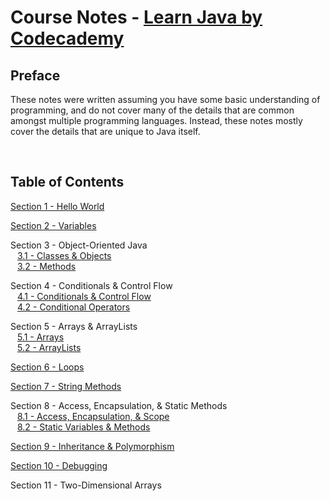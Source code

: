 # Course Notes - [Learn Java by Codecademy](https://www.codecademy.com/courses/learn-java/)

## Preface

These notes were written assuming you have some basic understanding of programming, and do not cover many of the details that are common amongst multiple programming languages. Instead, these notes mostly cover the details that are unique to Java itself.

<br>

## Table of Contents

[Section 1 - Hello World](https://github.com/mrjohnming/codecademy_learn-java/blob/main/01_hello-world.md)

[Section 2 - Variables](https://github.com/mrjohnming/codecademy_learn-java/blob/main/02_variables.md)

Section 3 - Object-Oriented Java
<br> &ensp; [3.1 - Classes & Objects](https://github.com/mrjohnming/codecademy_learn-java/blob/main/03.1_classes.md)
<br> &ensp; [3.2 - Methods](https://github.com/mrjohnming/codecademy_learn-java/blob/main/03.2_methods.md)

Section 4 - Conditionals & Control Flow
<br> &ensp; [4.1 - Conditionals & Control Flow](https://github.com/mrjohnming/codecademy_learn-java/blob/main/04.1_conditionals-1.md)
<br> &ensp; [4.2 - Conditional Operators](https://github.com/mrjohnming/codecademy_learn-java/blob/main/04.2_conditionals-2.md)

Section 5 - Arrays & ArrayLists
<br> &ensp; [5.1 - Arrays](https://github.com/mrjohnming/codecademy_learn-java/blob/main/05.1_arrays.md)
<br> &ensp; [5.2 - ArrayLists](https://github.com/mrjohnming/codecademy_learn-java/blob/main/05.2_arrayLists.md)

[Section 6 - Loops](https://github.com/mrjohnming/codecademy_learn-java/blob/main/06_loops.md)

[Section 7 - String Methods](https://github.com/mrjohnming/codecademy_learn-java/blob/main/07_string-methods.md)

Section 8 - Access, Encapsulation, & Static Methods
<br> &ensp; [8.1 - Access, Encapsulation, & Scope](https://github.com/mrjohnming/codecademy_learn-java/blob/main/08.1_access.md)
<br> &ensp; [8.2 - Static Variables & Methods](https://github.com/mrjohnming/codecademy_learn-java/blob/main/08.2_static.md)

[Section 9 - Inheritance & Polymorphism](https://github.com/mrjohnming/codecademy_learn-java/blob/main/09_inheritance.md)

[Section 10 - Debugging](https://github.com/mrjohnming/codecademy_learn-java/blob/main/10_debugging.md)

Section 11 - Two-Dimensional Arrays
